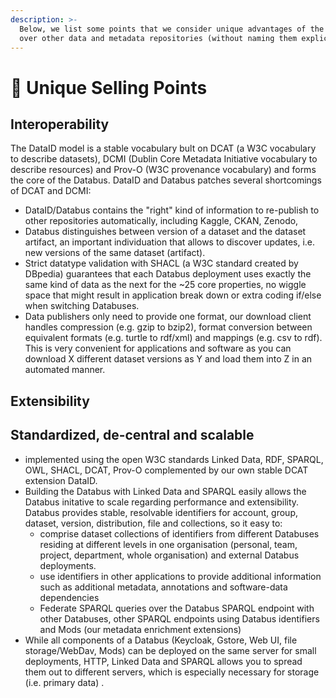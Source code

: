 ```yaml
---
description: >-
  Below, we list some points that we consider unique advantages of the Databus
  over other data and metadata repositories (without naming them explicitly):
---
```


# 🚀 Unique Selling Points

## Interoperability

The DataID model is a stable vocabulary bult on DCAT (a W3C vocabulary to describe datasets), DCMI (Dublin Core Metadata Initiative vocabulary to describe resources) and Prov-O (W3C provenance vocabulary) and forms the core of the Databus. DataID and Databus patches several shortcomings of DCAT and DCMI:

* DataID/Databus contains the "right" kind of information to re-publish to other repositories automatically, including Kaggle, CKAN, Zenodo,&#x20;
* Databus distinguishes between version of a dataset and the dataset artifact, an important individuation that allows to discover updates, i.e. new versions of the same dataset (artifact).&#x20;
* Strict datatype validation with SHACL (a W3C standard created by DBpedia) guarantees that each Databus deployment uses exactly the same kind of data as the next for the \~25 core properties, no wiggle space that might result in application break down or extra coding if/else when switching Databuses.&#x20;
* Data publishers only need to provide one format, our download client handles compression (e.g. gzip to bzip2), format conversion between equivalent formats (e.g. turtle to rdf/xml) and mappings (e.g. csv to rdf).  This is very convenient for applications and software as you can download X different dataset versions as Y and load them into Z in an automated manner.         &#x20;

## Extensibility

## Standardized, de-central and scalable

* implemented using the open W3C standards Linked Data, RDF, SPARQL, OWL, SHACL, DCAT, Prov-O complemented by our own stable DCAT extension DataID.&#x20;
* Building the Databus with Linked Data and SPARQL easily allows the Databus initative to scale regarding performance and extensibility. Databus provides stable, resolvable identifiers for account, group, dataset, version, distribution, file and collections, so it easy to:
  * comprise dataset collections of identifiers from different Databuses residing at different levels in one organisation (personal, team, project, department, whole organisation) and external Databus deployments.&#x20;
  * use identifiers in other applications to provide additional information such as additional metadata, annotations and software-data dependencies
  * Federate SPARQL queries over the Databus SPARQL endpoint with other Databuses, other SPARQL endpoints using Databus identifiers and Mods (our metadata enrichment extensions)   &#x20;
* While all components of a Databus (Keycloak, Gstore, Web UI, file storage/WebDav, Mods) can be deployed on the same server for small deployments, HTTP, Linked Data and SPARQL allows you to spread them out to different servers, which is especially necessary for storage (i.e. primary data) .&#x20;

## &#x20;

